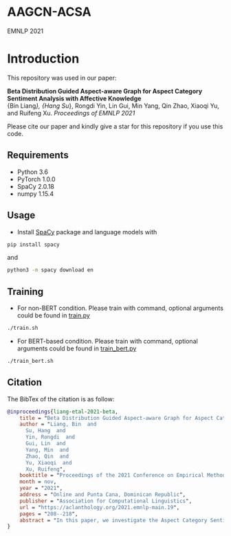 # AAGCN-ACSA
EMNLP 2021

# Introduction
This repository was used in our paper:  
  
**Beta Distribution Guided Aspect-aware Graph for Aspect Category Sentiment Analysis with Affective Knowledge**
<br>
{Bin Liang<sup>*</sup>}, {Hang Su<sup>*</sup>}, Rongdi Yin, Lin Gui, Min Yang, Qin Zhao, Xiaoqi Yu, and Ruifeng Xu. *Proceedings of EMNLP 2021*
  
Please cite our paper and kindly give a star for this repository if you use this code.

## Requirements

* Python 3.6
* PyTorch 1.0.0
* SpaCy 2.0.18
* numpy 1.15.4

## Usage

* Install [SpaCy](https://spacy.io/) package and language models with
```bash
pip install spacy
```
and
```bash
python3 -m spacy download en
```


## Training
* For non-BERT condition. Please train with command, optional arguments could be found in [train.py](/train.py)
```bash
./train.sh
```
* For BERT-based condition. Please train with command, optional arguments could be found in [train_bert.py](/train_bert.py)
```bash
./train_bert.sh
```



## Citation

The BibTex of the citation is as follow:

```bibtex
@inproceedings{liang-etal-2021-beta,
    title = "Beta Distribution Guided Aspect-aware Graph for Aspect Category Sentiment Analysis with Affective Knowledge",
    author = "Liang, Bin  and
      Su, Hang  and
      Yin, Rongdi  and
      Gui, Lin  and
      Yang, Min  and
      Zhao, Qin  and
      Yu, Xiaoqi  and
      Xu, Ruifeng",
    booktitle = "Proceedings of the 2021 Conference on Empirical Methods in Natural Language Processing",
    month = nov,
    year = "2021",
    address = "Online and Punta Cana, Dominican Republic",
    publisher = "Association for Computational Linguistics",
    url = "https://aclanthology.org/2021.emnlp-main.19",
    pages = "208--218",
    abstract = "In this paper, we investigate the Aspect Category Sentiment Analysis (ACSA) task from a novel perspective by exploring a Beta Distribution guided aspect-aware graph construction based on external knowledge. That is, we are no longer entangled about how to laboriously search the sentiment clues for coarse-grained aspects from the context, but how to preferably find the words highly related to the aspects in the context and determine their importance based on the public knowledge base. In this way, the contextual sentiment clues can be explicitly tracked in ACSA for the aspects in the light of these aspect-related words. To be specific, we first regard each aspect as a pivot to derive aspect-aware words that are highly related to the aspect from external affective commonsense knowledge. Then, we employ Beta Distribution to educe the aspect-aware weight, which reflects the importance to the aspect, for each aspect-aware word. Afterward, the aspect-aware words are served as the substitutes of the coarse-grained aspect to construct graphs for leveraging the aspect-related contextual sentiment dependencies in ACSA. Experiments on 6 benchmark datasets show that our approach significantly outperforms the state-of-the-art baseline methods.",
}
```

